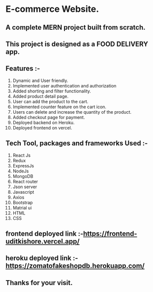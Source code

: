 # E-commerce Website.
## A complete MERN project built from scratch.
## This project is designed as a FOOD DELIVERY app.

## Features :- 

1. Dynamic and User friendly.
2. Implemented user authentication and authorization
3. Added shorting and filter functionality.
4. Added product detail page.
5. User can add the product to the cart.
6. Implemented counter feature on the cart icon.
7. Users can delete and increase the quantity of the product.
8. Added checkout page for payment.
9. Deployed backend on Heroku.
10. Deployed frontend on vercel.

## Tech Tool, packages and frameworks Used :- 

1. React Js
2. Redux
3. ExpressJs
4. NodeJs
5. MongoDB
6. React router
7. Json server
8. Javascript
9. Axios
10. Bootstrap
11. Matrial ui
12. HTML
13. CSS

## frontend deployed link :-https://frontend-uditkishore.vercel.app/
## heroku deployed link :- https://zomatofakeshopdb.herokuapp.com/

## Thanks for your visit.
